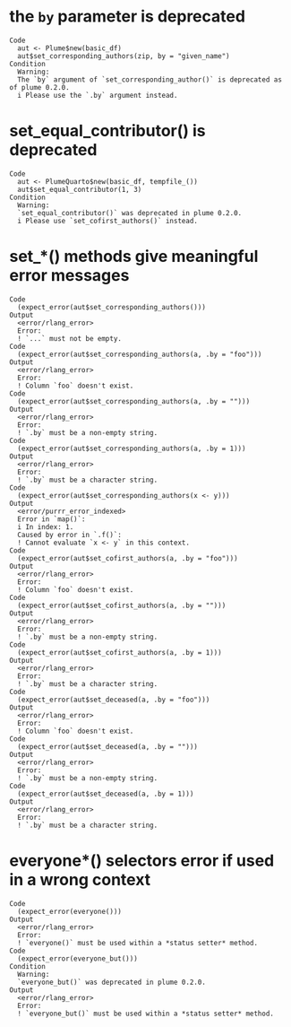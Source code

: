 # the `by` parameter is deprecated

    Code
      aut <- Plume$new(basic_df)
      aut$set_corresponding_authors(zip, by = "given_name")
    Condition
      Warning:
      The `by` argument of `set_corresponding_author()` is deprecated as of plume 0.2.0.
      i Please use the `.by` argument instead.

# set_equal_contributor() is deprecated

    Code
      aut <- PlumeQuarto$new(basic_df, tempfile_())
      aut$set_equal_contributor(1, 3)
    Condition
      Warning:
      `set_equal_contributor()` was deprecated in plume 0.2.0.
      i Please use `set_cofirst_authors()` instead.

# set_*() methods give meaningful error messages

    Code
      (expect_error(aut$set_corresponding_authors()))
    Output
      <error/rlang_error>
      Error:
      ! `...` must not be empty.
    Code
      (expect_error(aut$set_corresponding_authors(a, .by = "foo")))
    Output
      <error/rlang_error>
      Error:
      ! Column `foo` doesn't exist.
    Code
      (expect_error(aut$set_corresponding_authors(a, .by = "")))
    Output
      <error/rlang_error>
      Error:
      ! `.by` must be a non-empty string.
    Code
      (expect_error(aut$set_corresponding_authors(a, .by = 1)))
    Output
      <error/rlang_error>
      Error:
      ! `.by` must be a character string.
    Code
      (expect_error(aut$set_corresponding_authors(x <- y)))
    Output
      <error/purrr_error_indexed>
      Error in `map()`:
      i In index: 1.
      Caused by error in `.f()`:
      ! Cannot evaluate `x <- y` in this context.
    Code
      (expect_error(aut$set_cofirst_authors(a, .by = "foo")))
    Output
      <error/rlang_error>
      Error:
      ! Column `foo` doesn't exist.
    Code
      (expect_error(aut$set_cofirst_authors(a, .by = "")))
    Output
      <error/rlang_error>
      Error:
      ! `.by` must be a non-empty string.
    Code
      (expect_error(aut$set_cofirst_authors(a, .by = 1)))
    Output
      <error/rlang_error>
      Error:
      ! `.by` must be a character string.
    Code
      (expect_error(aut$set_deceased(a, .by = "foo")))
    Output
      <error/rlang_error>
      Error:
      ! Column `foo` doesn't exist.
    Code
      (expect_error(aut$set_deceased(a, .by = "")))
    Output
      <error/rlang_error>
      Error:
      ! `.by` must be a non-empty string.
    Code
      (expect_error(aut$set_deceased(a, .by = 1)))
    Output
      <error/rlang_error>
      Error:
      ! `.by` must be a character string.

# everyone*() selectors error if used in a wrong context

    Code
      (expect_error(everyone()))
    Output
      <error/rlang_error>
      Error:
      ! `everyone()` must be used within a *status setter* method.
    Code
      (expect_error(everyone_but()))
    Condition
      Warning:
      `everyone_but()` was deprecated in plume 0.2.0.
    Output
      <error/rlang_error>
      Error:
      ! `everyone_but()` must be used within a *status setter* method.

